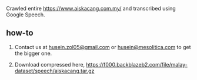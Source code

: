 Crawled entire https://www.aiskacang.com.my/ and transcribed using Google Speech.

## how-to

1. Contact us at husein.zol05@gmail.com or husein@mesolitica.com to get the bigger one.

2. Download compressed here, https://f000.backblazeb2.com/file/malay-dataset/speech/aiskacang.tar.gz